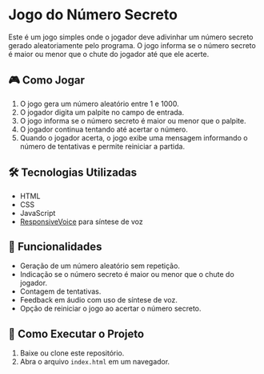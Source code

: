 # Jogo do Número Secreto

Este é um jogo simples onde o jogador deve adivinhar um número secreto gerado aleatoriamente pelo programa. O jogo informa se o número secreto é maior ou menor que o chute do jogador até que ele acerte.

## 🎮 Como Jogar
1. O jogo gera um número aleatório entre 1 e 1000.
2. O jogador digita um palpite no campo de entrada.
3. O jogo informa se o número secreto é maior ou menor que o palpite.
4. O jogador continua tentando até acertar o número.
5. Quando o jogador acerta, o jogo exibe uma mensagem informando o número de tentativas e permite reiniciar a partida.

## 🛠 Tecnologias Utilizadas
- HTML
- CSS
- JavaScript
- [ResponsiveVoice](https://responsivevoice.org/) para síntese de voz

## 📌 Funcionalidades
- Geração de um número aleatório sem repetição.
- Indicação se o número secreto é maior ou menor que o chute do jogador.
- Contagem de tentativas.
- Feedback em áudio com uso de síntese de voz.
- Opção de reiniciar o jogo ao acertar o número secreto.

## 🚀 Como Executar o Projeto
1. Baixe ou clone este repositório.
2. Abra o arquivo `index.html` em um navegador.
